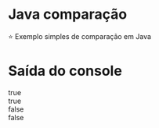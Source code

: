 # Java comparação
:star: Exemplo simples de comparação em Java

# Saída do console
true<br>
true<br>
false<br>
false

